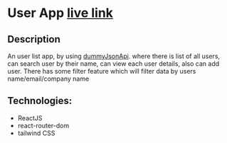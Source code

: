 # User App [live link](https://65c952205b047071969facec--merry-pothos-7821f7.netlify.app/)

## Description
An user list app, by using [dummyJsonApi](https://dummyjson.com). where there is list of all users, can search user by their name, can view each user details, also can add user. There has some filter feature which will filter data by users name/email/company name

## Technologies:
* ReactJS
* react-router-dom
* tailwind CSS


